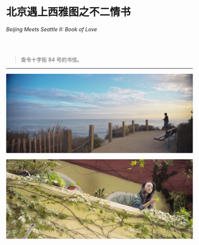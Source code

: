 # 北京遇上西雅图之不二情书

###### Beijing Meets Seattle II: Book of Love

<br>

> 查令十字街 84 号的书信。

---

![](/content/Beijing_Meets_Seattle_II_Book_of_Love/Beijing_Meets_Seattle_II_Book_of_Love_1.jpg)

![](/content/Beijing_Meets_Seattle_II_Book_of_Love/Beijing_Meets_Seattle_II_Book_of_Love_2.jpg)
